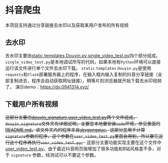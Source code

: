 # 抖音爬虫
本项目支持通过分享链接去水印以及获取某用户发布的所有视频
## 去水印
去水印主要由[static](./static),[templates](./templates),[Douyin.py](./Douyin.py),[single_video_test.py](./single_video_test.py)四个部分组成。
`single_video_test.py`是本地调试所写的代码，如果本地有`Python`环境可以直接运行该文件进行单个文件去水印下载。
`static` `templates` `Douyin.py`是使用`requests`和`flask`部署服务器上的程序，在输入框内输入复制的抖音分享链接（全部复制进去，程序会自动获取网址链接），稍等片刻浏览器就开始下载去水印视频了。
演示demo：https://dy.0941314.xyz/
## 下载用户所有视频
~~这部分主要由[douyin_signature](./douyin_signature),[user_video_test.py](./user_video_test.py)两个文件组成。
`douyin_signature`文件夹有详细说明，主要是本地要安装`node`环境，参见里面的[README.md](./douyin_signature/README.md)。该文件夹内的程序来自[skygongque](https://github.com/skygongque/douyin_signature)。这部分是用于计算`signature`参数的程序，这个参数在`user_video_test.py`里面会用到，所以要先运行这个程序再执行`user_video_test.py`。~~
这部分主要功能实现主要在这个文件中[user_video_test.py](./user_video_test.py)。由于最近抖音网页版增加了很多功能和B站风格差不多，对于 `signature` 参数，经测试可以不要这个参数。